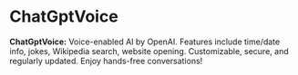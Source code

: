 # ChatGptVoice
**ChatGptVoice:** Voice-enabled AI by OpenAI. Features include time/date info, jokes, Wikipedia search, website opening. Customizable, secure, and regularly updated. Enjoy hands-free conversations!
